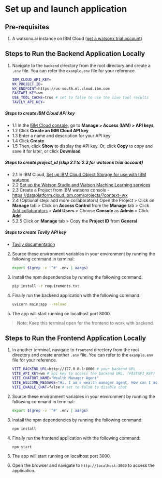 # Set up and launch application

## Pre-requisites

1. A watsonx.ai instance on IBM Cloud ([get a watsonx trial account](https://dataplatform.cloud.ibm.com/registration/stepone?context=wx)).

## Steps to Run the Backend Application Locally

1. Navigate to the `backend` directory from the root directory and create a `.env` file. You can refer the `example.env` file for your reference.

    ```bash
    IBM_CLOUD_API_KEY=
    WX_PROJECT_ID=
    WX_ENDPOINT=https://us-south.ml.cloud.ibm.com
    FASTAPI_KEY=wm
    USE_TOOL_CACHE=true # set to false to use the live tool results
    TAVILY_API_KEY=
    ```

##### Steps to create IBM Cloud API key

- 1.1 In the [IBM Cloud console](https://cloud.ibm.com/), go to **Manage > Access (IAM) > API keys**
- 1.2 Click **Create an IBM Cloud API key**
- 1.3 Enter a name and description for your API key
- 1.4 Click **Create**
- 1.5 Then, click **Show** to display the API key. Or, click **Copy** to copy and save it for later, or click **Download**

##### Steps to create project_id (skip 2.1 to 2.3 for watsonx trial account)

- 2.1 In IBM Cloud, [Set up IBM Cloud Object Storage for use with IBM watsonx](https://dataplatform.cloud.ibm.co5.2/docs/content/wsj/console/wdp_admin_cos.html?context=wx&audience=wdp)
- 2.2 [Set up the Watson Studio and Watson Machine Learning services](https://dataplatform.cloud.ibm.com/docs/co5.2tent/wsj/getting-started/set-up-ws.html?context=wx&audience=wdp)
- 2.3 Create a Project from IBM watsonx console - https://dataplatform.cloud.ibm.com/projects/?context=wx
- 2.4 (Optional step: add more collaborators) Open the Project > Click on **Manage** tab > Click on **Access Control** from the **Manage** tab > Click [Add collaborators](https://dataplatform.cloud.ibm.com/docs/content/ws5.2/getting-started/collaborate.html?context=wx&audience=wdp#add-collaborators) > **Add Users** > Choose **Console** as **Admin** > Click **Add**
- 5.2.5 Click on **Manage** tab > Copy the **Project ID** from **General**

##### Steps to create Tavily API key

- [Tavily documentation](https://app.tavily.com/home)

2. Source these environment variables in your environment by running the following command in terminal:

    ```bash
    export $(grep -v '^#' .env | xargs)
    ```

3. Install the npm dependencies by running the following command:

    ```bash
    pip install -r requirements.txt
    ```

4. Finally run the backend application with the following command:

    ```bash
    uvicorn main:app --reload
    ```

5. The app will start running on localhost port 8000.

> Note: Keep this terminal open for the frontend to work with backend.

## Steps to Run the Frontend Application Locally

1. In another terminal, navigate to `frontend` directory from the root directory and create another `.env` file. You can refer to the `example.env` file for your reference.
    
    ```bash
    VITE_BACKEND_URL=http://127.0.0.1:8000 # your backend URL
    VITE_API_KEY=wm # api key to access the backend URL. (FASTAPI_KEY)
    VITE_CHATBOT_NAME="Wealth Manager Agent"
    VITE_WELCOME_MESSAGE="Hi, I am a wealth manager agent. How can I assist you today?"
    VITE_ENABLE_CHAT=false # set to false to disable chat
    ```

2. Source these environment variables in your environment by running the following command in terminal:

    ```bash
    export $(grep -v '^#' .env | xargs)
    ```

3. Install the npm dependencies by running the following command:

    ```bash
    npm install
    ```

4. Finally run the frontend application with the following command:

    ```bash
    npm start
    ```

5. The app will start running on localhost port 3000.

6. Open the browser and navigate to `http://localhost:3000` to access the application.

